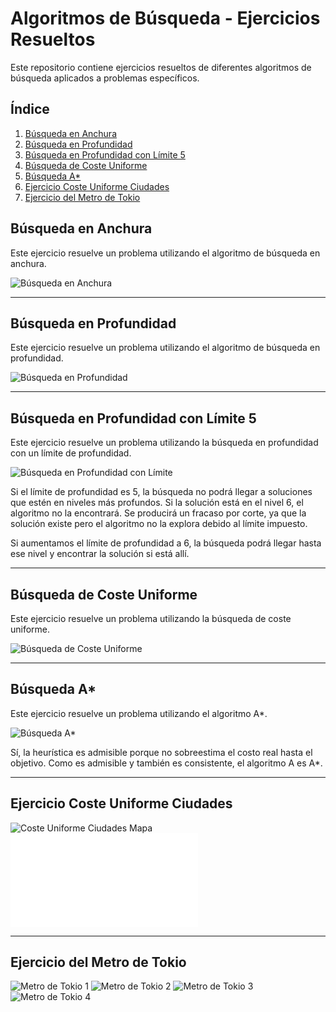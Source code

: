 # Algoritmos de Búsqueda - Ejercicios Resueltos

Este repositorio contiene ejercicios resueltos de diferentes algoritmos de búsqueda aplicados a problemas específicos.

## Índice
1. [Búsqueda en Anchura](#busqueda-en-anchura)
2. [Búsqueda en Profundidad](#busqueda-en-profundidad)
3. [Búsqueda en Profundidad con Límite 5](#busqueda-en-profundidad-con-limite)
4. [Búsqueda de Coste Uniforme](#busqueda-de-coste-uniforme)
5. [Búsqueda A*](#busqueda-a)
6. [Ejercicio Coste Uniforme Ciudades](#ejercicio-coste-uniforme-ciudades)
7. [Ejercicio del Metro de Tokio](#ejercicio-del-metro-de-tokio)

## Búsqueda en Anchura
Este ejercicio resuelve un problema utilizando el algoritmo de búsqueda en anchura.

![Búsqueda en Anchura](images/BUsqueda_anchura.jpg)

---

## Búsqueda en Profundidad
Este ejercicio resuelve un problema utilizando el algoritmo de búsqueda en profundidad.

![Búsqueda en Profundidad](images/Ejercicio_Profundidad_sin_limite.jpg)

---

## Búsqueda en Profundidad con Límite 5
Este ejercicio resuelve un problema utilizando la búsqueda en profundidad con un límite de profundidad.

![Búsqueda en Profundidad con Límite](images/BusquedaProfundidad.jpg)


Si el límite de profundidad es 5, la búsqueda no podrá llegar a soluciones que estén en niveles más profundos. Si la solución está en el nivel 6, el algoritmo no la encontrará. Se producirá un fracaso por corte, ya que la solución existe pero el algoritmo no la explora debido al límite impuesto.

Si aumentamos el límite de profundidad a 6, la búsqueda podrá llegar hasta ese nivel y encontrar la solución si está allí.

---

## Búsqueda de Coste Uniforme
Este ejercicio resuelve un problema utilizando la búsqueda de coste uniforme.

![Búsqueda de Coste Uniforme](images/CosteUniforme.jpg)

---

## Búsqueda A*
Este ejercicio resuelve un problema utilizando el algoritmo A*.

![Búsqueda A*](images/ejercicio_AStar.jpg)


Sí, la heurística es admisible porque no sobreestima el costo real hasta el objetivo. Como es admisible y también es consistente, el algoritmo A es A*.

---

## Ejercicio Coste Uniforme Ciudades

![Coste Uniforme Ciudades Mapa](Ejercicio3.png)
![Coste Uniforme Ciudades](busqueda_coste_uniforme_ruta_ourense_calatayud.md)

---


## Ejercicio del Metro de Tokio

![Metro de Tokio 1](imagen1_tokyo-tub.jpg)
![Metro de Tokio 2](imagen2_tokyo-tub.jpg)
![Metro de Tokio 3](imagen3_tokyo-tub.jpg)
![Metro de Tokio 4](arbol_tokyo-tub.jpg)


